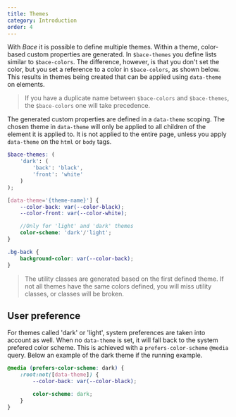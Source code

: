 ```yaml
---
title: Themes
category: Introduction
order: 4
---
```


With _Bace_ it is possible to define multiple themes. Within a theme, color-based custom properties are generated. In `$bace-themes` you define lists similar to `$bace-colors`. The difference, however, is that you don't set the color, but you set a reference to a color in `$bace-colors`, as shown below. This results in themes being created that can be applied using `data-theme` on elements.

> If you have a duplicate name between `$bace-colors` and `$bace-themes`, the `$bace-colors` one will take precedence.

The generated custom properties are defined in a `data-theme` scoping. The chosen theme in `data-theme` will only be applied to all children of the element it is applied to. It is not applied to the entire page, unless you apply `data-theme` on the `html` or `body` tags.

```scss
$bace-themes: (
	'dark': (
		'back': 'black',
		'front': 'white'
	)
);

[data-theme='{theme-name}'] {
	--color-back: var(--color-black);
	--color-front: var(--color-white);

	//Only for 'light' and 'dark' themes
	color-scheme: 'dark'/'light';
}

.bg-back {
	background-color: var(--color-back);
}
```

> The utility classes are generated based on the first defined theme. If not all themes have the same colors defined, you will miss utility classes, or classes will be broken.

## User preference

For themes called 'dark' or 'light', system preferences are taken into account as well. When no `data-theme` is set, it will fall back to the system prefered color scheme. This is achieved with a `prefers-color-scheme` `@media` query. Below an example of the dark theme if the running example.

```scss
@media (prefers-color-scheme: dark) {
	:root:not([data-theme]) {
		--color-back: var(--color-black);

		color-scheme: dark;
	}
}
```
